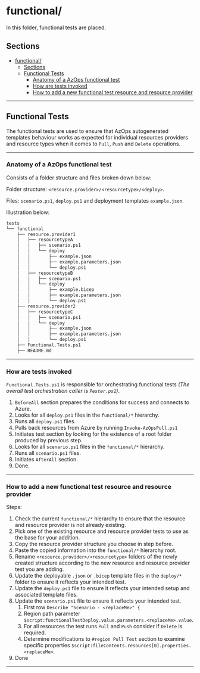﻿# functional/

In this folder, functional tests are placed.

## Sections

- [functional/](#functional)
  - [Sections](#sections)
  - [Functional Tests](#functional-tests)
    - [Anatomy of a AzOps functional test](#anatomy-of-a-azops-functional-test)
    - [How are tests invoked](#how-are-tests-invoked)
    - [How to add a new functional test resource and resource provider](#how-to-add-a-new-functional-test-resource-and-resource-provider)

---

## Functional Tests

The functional tests are used to ensure that AzOps autogenerated templates behaviour works as expected for individual resources providers and resource types when it comes to `Pull`, `Push` and `Delete` operations.

---

### Anatomy of a AzOps functional test

Consists of a folder structure and files broken down below:

Folder structure: `<resource.provider>/<resourcetype>/<deploy>`.

Files: `scenario.ps1`, `deploy.ps1` and deployment templates `example.json`.

Illustration below:

```bash
tests
└── functional
    ├── resource.provider1
    │   ├── resourcetypeA
    │   │   ├── scenario.ps1
    │   │   └── deploy
    │   │       ├── example.json
    │   │       ├── example.parameters.json
    │   │       └── deploy.ps1
    │   ├── resourcetypeB
    │   │   ├── scenario.ps1
    │   │   └── deploy
    │   │       ├── example.bicep
    │   │       ├── example.parameters.json
    │   │       └── deploy.ps1
    ├── resource.provider2
    │   ├── resourcetypeC
    │   │   ├── scenario.ps1
    │   │   └── deploy
    │   │       ├── example.json
    │   │       ├── example.parameters.json
    │   │       └── deploy.ps1
    ├── Functional.Tests.ps1
    ├── README.md

```
---

### How are tests invoked

`Functional.Tests.ps1` is responsible for orchestrating functional tests *(The overall test orchestration caller is `Pester.ps1`)*.
   1. `BeforeAll` section prepares the conditions for success and connects to Azure.
   2. Looks for all `deploy.ps1` files in the `functional/*` hierarchy.
   3. Runs all `deploy.ps1` files.
   4. Pulls back resources from Azure by running `Invoke-AzOpsPull.ps1`
   5. Initiates test section by looking for the existence of a root folder produced by previous step.
   6. Looks for all `scenario.ps1` files in the `functional/*` hierarchy.
   7. Runs all `scenario.ps1` files.
   8. Initiates `AfterAll` section.
   9.  Done.

---

### How to add a new functional test resource and resource provider

Steps:

1. Check the current `functional/*` hierarchy to ensure that the resource and resource provider is not already existing.
2. Pick one of the existing resource and resource provider tests to use as the base for your addition.
3. Copy the resource provider structure you choose in step before.
4. Paste the copied information into the `functional/*` hierarchy root.
5. Rename `<resource.provider>/<resourcetype>` folders of the newly created structure according to the new resource and resource provider test you are adding.
6. Update the deployable `.json` or `.bicep` template files in the `deploy/*` folder to ensure it reflects your intended test.
7. Update the `deploy.ps1` file to ensure it reflects your intended setup and associated template files.
8. Update the `scenario.ps1` file to ensure it reflects your intended test.
   1. First row `Describe "Scenario - <replaceMe>" {`
   2. Region path parameter `$script:functionalTestDeploy.value.parameters.<replaceMe>.value`.
   3. For all resources the test runs `Pull` and `Push` consider if `Delete` is required.
   4. Determine modifications to `#region Pull Test` section to examine specific properties `$script:fileContents.resources[0].properties.<replaceMe>`.
9. Done

---